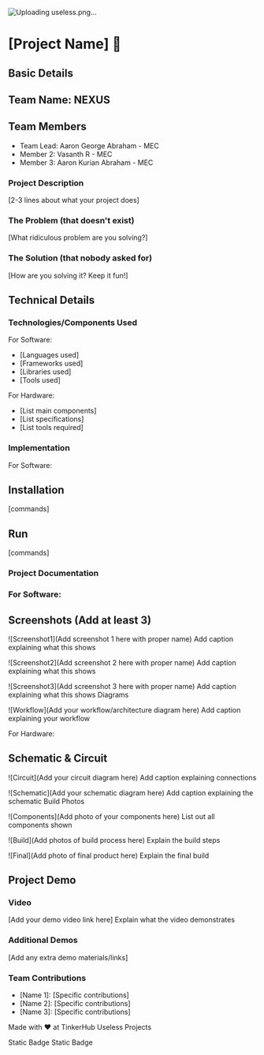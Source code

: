 ![Uploading useless.png…]()

# [Project Name] 🎯
## Basic Details
## Team Name: NEXUS
## Team Members

- Team Lead: Aaron George Abraham - MEC
- Member 2: Vasanth R - MEC
- Member 3: Aaron Kurian Abraham - MEC

### Project Description

[2-3 lines about what your project does]
### The Problem (that doesn't exist)

[What ridiculous problem are you solving?]
### The Solution (that nobody asked for)

[How are you solving it? Keep it fun!]
## Technical Details
### Technologies/Components Used

For Software:

- [Languages used]
- [Frameworks used]
- [Libraries used]
- [Tools used]

For Hardware:

- [List main components]
- [List specifications]
- [List tools required]

### Implementation

For Software:
## Installation

[commands]
## Run

[commands]
### Project Documentation

### For Software:
## Screenshots (Add at least 3)

![Screenshot1](Add screenshot 1 here with proper name) Add caption explaining what this shows

![Screenshot2](Add screenshot 2 here with proper name) Add caption explaining what this shows

![Screenshot3](Add screenshot 3 here with proper name) Add caption explaining what this shows
Diagrams

![Workflow](Add your workflow/architecture diagram here) Add caption explaining your workflow

For Hardware:
## Schematic & Circuit

![Circuit](Add your circuit diagram here) Add caption explaining connections

![Schematic](Add your schematic diagram here) Add caption explaining the schematic
Build Photos

![Components](Add photo of your components here) List out all components shown

![Build](Add photos of build process here) Explain the build steps

![Final](Add photo of final product here) Explain the final build
## Project Demo
### Video

[Add your demo video link here] Explain what the video demonstrates
### Additional Demos

[Add any extra demo materials/links]
### Team Contributions
- [Name 1]: [Specific contributions]
- [Name 2]: [Specific contributions]
- [Name 3]: [Specific contributions]

Made with ❤️ at TinkerHub Useless Projects

Static Badge Static Badge
